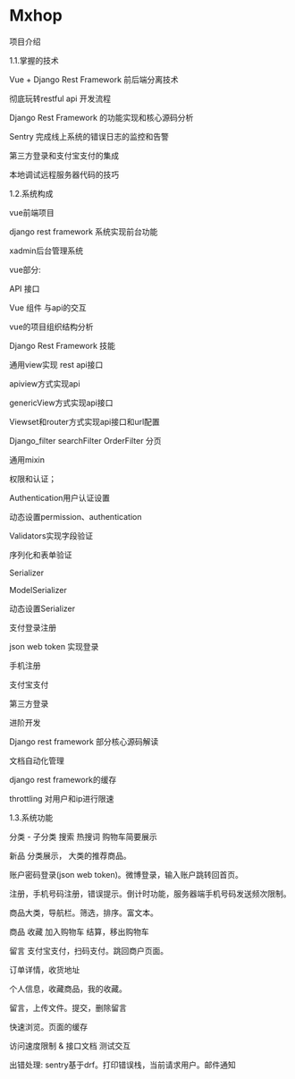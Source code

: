 # Mxhop
项目介绍


1.1.掌握的技术

Vue + Django Rest Framework 前后端分离技术

彻底玩转restful api 开发流程

Django Rest Framework 的功能实现和核心源码分析

Sentry 完成线上系统的错误日志的监控和告警

第三方登录和支付宝支付的集成

本地调试远程服务器代码的技巧


1.2.系统构成

vue前端项目

django rest framework 系统实现前台功能

xadmin后台管理系统

vue部分:

API 接口

Vue 组件 与api的交互

vue的项目组织结构分析

Django Rest Framework 技能

通用view实现 rest api接口

apiview方式实现api

genericView方式实现api接口

Viewset和router方式实现api接口和url配置

Django_filter searchFilter OrderFilter 分页

通用mixin

权限和认证；

Authentication用户认证设置

动态设置permission、authentication

Validators实现字段验证

序列化和表单验证

Serializer

ModelSerializer

动态设置Serializer

支付登录注册

json web token 实现登录

手机注册

支付宝支付

第三方登录

进阶开发

Django rest framework 部分核心源码解读

文档自动化管理

django rest framework的缓存

throttling 对用户和ip进行限速


1.3.系统功能

分类 - 子分类 搜索 热搜词 购物车简要展示

新品 分类展示， 大类的推荐商品。

账户密码登录(json web token)。微博登录，输入账户跳转回首页。

注册，手机号码注册，错误提示。倒计时功能，服务器端手机号码发送频次限制。

商品大类，导航栏。筛选，排序。富文本。

商品 收藏 加入购物车 结算，移出购物车

留言 支付宝支付，扫码支付。跳回商户页面。

订单详情，收货地址

个人信息，收藏商品，我的收藏。

留言，上传文件。提交，删除留言

快速浏览。页面的缓存

访问速度限制 & 接口文档 测试交互

出错处理: sentry基于drf。打印错误栈，当前请求用户。邮件通知

 
